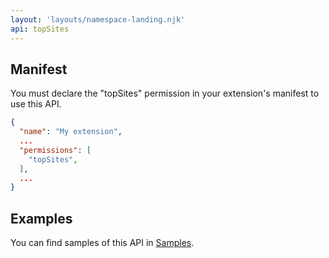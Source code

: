 ```yaml
---
layout: 'layouts/namespace-landing.njk'
api: topSites
---
```


## Manifest

You must declare the "topSites" permission in your extension's manifest to use this API.

```json
{
  "name": "My extension",
  ...
  "permissions": [
    "topSites",
  ],
  ...
}
```

## Examples

You can find samples of this API in [Samples][1].

[1]: /docs/extensions/mv2/samples#search:topsites
